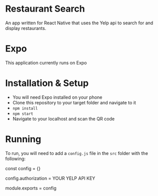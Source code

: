 # Restaurant Search

An app written for React Native that uses the Yelp api to search for and display restaurants.

# Expo

This application currently runs on Expo

# Installation & Setup

- You will need Expo installed on your phone
- Clone this repository to your target folder and navigate to it
- `npm install`
- `npm start`
- Navigate to your localhost and scan the QR code

# Running

To run, you will need to add a `config.js` file in the `src` folder with the following:

  const config = {}

  config.authorization = YOUR YELP API KEY

  module.exports = config